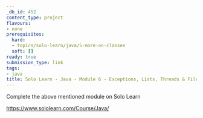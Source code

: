 ```yaml
---
_db_id: 452
content_type: project
flavours:
- none
prerequisites:
  hard:
  - topics/solo-learn/java/5-more-on-classes
  soft: []
ready: true
submission_type: link
tags:
- java
title: Solo Learn - Java - Module 6 - Exceptions, Lists, Threads & Files
---
```


Complete the above mentioned module on Solo Learn

https://www.sololearn.com/Course/Java/